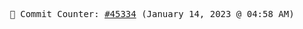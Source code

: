 <p align="center">
    <samp>
        📮 Commit Counter: <a href="https://github.com/Javascript-void0/Javascript-void0/commits/main">#45334</a> (January 14, 2023 @ 04:58 AM)
    </samp>
</p>